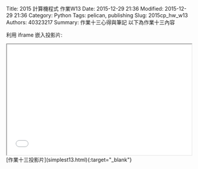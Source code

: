Title: 2015 計算機程式 作業W13
Date: 2015-12-29 21:36
Modified: 2015-12-29 21:36
Category: Python
Tags: pelican, publishing
Slug: 2015cp_hw_w13 
Authors: 40323217
Summary: 作業十三心得與筆記
以下為作業十三內容 

利用 iframe 嵌入投影片:

<iframe src="simplest13.html" width="500" height="300"></iframe>
<br / >
[作業十三投影片](simplest13.html){:target="_blank"}
